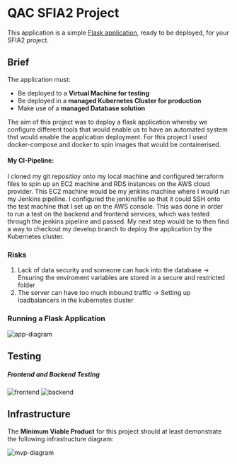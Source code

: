 # QAC SFIA2 Project

This application is a simple [Flask application](https://flask.palletsprojects.com/en/1.1.x/quickstart/#a-minimal-application), ready to be deployed, for your SFIA2 project.

## Brief

The application must:

- Be deployed to a **Virtual Machine for testing**
- Be deployed in a **managed Kubernetes Cluster for production**
- Make use of a **managed Database solution**

The aim of this project was to deploy a flask application whereby we configure different tools that would enable us to have an automated system thst would enable the application deployment. For this project I used docker-compose and docker to spin images that would be containerised. 

#### My CI-Pipeline: 
I cloned my git repositioy onto my local machine and configured terraform files to spin up an EC2 machine and RDS instances on the AWS cloud provider. This EC2 machine would be my jenkins machine where I would run my Jenkins pipeline. I configured the jenkinsfile so that it could SSH onto the test machine that I set up on the AWS console. This was done in order to run a test on the backend and frontend services, which was tested through the jenkins pipeline and passed. My next step would be to then find a way to checkout my develop branch to deploy the application by the Kubernetes cluster.

### Risks
1. Lack of data security and someone can hack into the database -> Ensuring the enviroment variables are stored in a secure and restricted folder
2. The server can have too much inbound traffic -> Setting up loadbalancers in the kubernetes cluster


### Running a Flask Application

![app-diagram](https://i.imgur.com/wnbDazy.png)

## Testing

##### *Frontend and Backend Testing*

![frontend](https://user-images.githubusercontent.com/67292767/95806474-a63ad780-0cff-11eb-9bbc-99e037ca553a.png)
![backend](https://user-images.githubusercontent.com/67292767/95806467-a20eba00-0cff-11eb-9d7a-c0a423fab09f.png)

## Infrastructure

The **Minimum Viable Product** for this project should at least demonstrate the following infrastructure diagram:

![mvp-diagram](https://i.imgur.com/i5qfOas.png)
